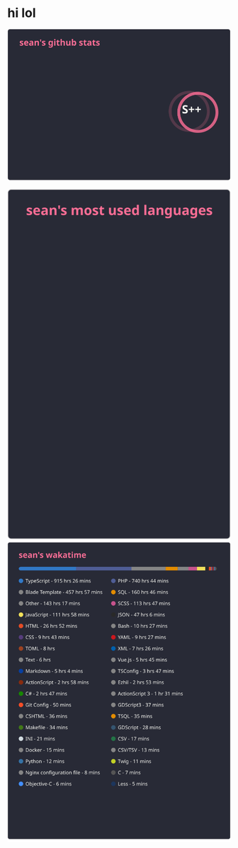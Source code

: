 # hi lol
<a href="https://github.com/sean-7777">
  <img align="center" src="./stats.svg?v=2" />
</a>
<br><br>
<a href="https://github.com/sean-7777">
  <img align="center" src="./langs.svg?v=1" />
</a>
<a href="https://github.com/sean-7777">
  <img align="center" src="./wakatime.svg?v=3#aaa" asdf />
</a>
